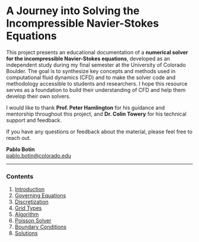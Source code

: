 # A Journey into Solving the Incompressible Navier-Stokes Equations

This project presents an educational documentation of a **numerical solver for the incompressible Navier-Stokes equations**, developed as an independent study during my final semester at the University of Colorado Boulder. The goal is to synthesize key concepts and methods used in computational fluid dynamics (CFD) and to make the solver code and methodology accessible to students and researchers. I hope this resource serves as a foundation to build their understanding of CFD and help them develop their own solvers.

I would like to thank **Prof. Peter Hamlington** for his guidance and mentorship throughout this project, and **Dr. Colin Towery** for his technical support and feedback.

If you have any questions or feedback about the material, please feel free to reach out.

**Pablo Botin**  
[pablo.botin@colorado.edu](mailto:pablo.botin@colorado.edu)

---

### Contents

1. [Introduction](sections/introduction.md)
2. [Governing Equations](sections/governing_equations.md)
3. [Discretization](sections/discretization.md)
4. [Grid Types](sections/grid_types.md)
5. [Algorithm](sections/algorithm.md)
6. [Poisson Solver](sections/poisson_solver.md)
7. [Boundary Conditions](sections/boundary_conditions.md)
8. [Solutions](sections/solutions.md)
<!-- 9. [Conclusion](sections/conclusion.md) -->
